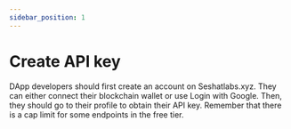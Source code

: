 ```yaml
---
sidebar_position: 1
---
```


# Create API key

DApp developers should first create an account on Seshatlabs.xyz. They can either connect their blockchain wallet or use Login with Google. Then, they should go to their profile to obtain their API key. Remember that there is a cap limit for some endpoints in the free tier.